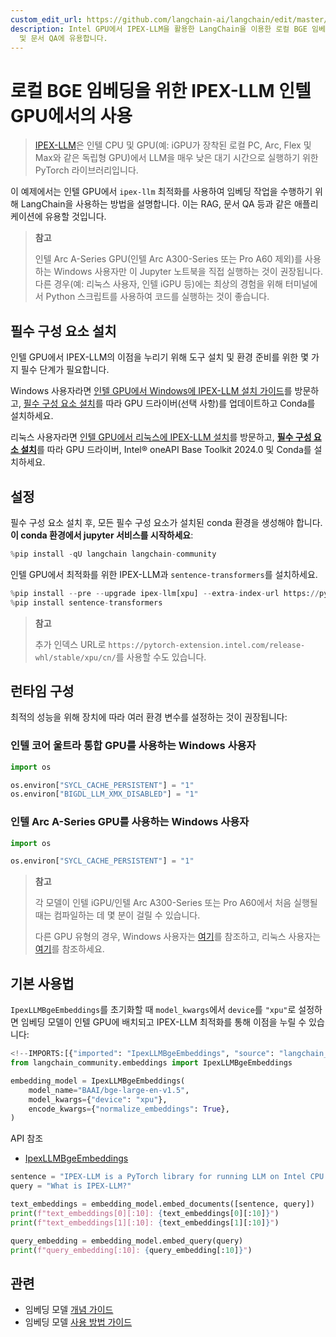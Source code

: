```yaml
---
custom_edit_url: https://github.com/langchain-ai/langchain/edit/master/docs/docs/integrations/text_embedding/ipex_llm_gpu.ipynb
description: Intel GPU에서 IPEX-LLM을 활용한 LangChain을 이용한 로컬 BGE 임베딩 작업을 다루는 예제입니다. RAG
  및 문서 QA에 유용합니다.
---
```


# 로컬 BGE 임베딩을 위한 IPEX-LLM 인텔 GPU에서의 사용

> [IPEX-LLM](https://github.com/intel-analytics/ipex-llm)은 인텔 CPU 및 GPU(예: iGPU가 장착된 로컬 PC, Arc, Flex 및 Max와 같은 독립형 GPU)에서 LLM을 매우 낮은 대기 시간으로 실행하기 위한 PyTorch 라이브러리입니다.

이 예제에서는 인텔 GPU에서 `ipex-llm` 최적화를 사용하여 임베딩 작업을 수행하기 위해 LangChain을 사용하는 방법을 설명합니다. 이는 RAG, 문서 QA 등과 같은 애플리케이션에 유용할 것입니다.

> **참고**
> 
> 인텔 Arc A-Series GPU(인텔 Arc A300-Series 또는 Pro A60 제외)를 사용하는 Windows 사용자만 이 Jupyter 노트북을 직접 실행하는 것이 권장됩니다. 다른 경우(예: 리눅스 사용자, 인텔 iGPU 등)에는 최상의 경험을 위해 터미널에서 Python 스크립트를 사용하여 코드를 실행하는 것이 좋습니다.

## 필수 구성 요소 설치
인텔 GPU에서 IPEX-LLM의 이점을 누리기 위해 도구 설치 및 환경 준비를 위한 몇 가지 필수 단계가 필요합니다.

Windows 사용자라면 [인텔 GPU에서 Windows에 IPEX-LLM 설치 가이드](https://ipex-llm.readthedocs.io/en/latest/doc/LLM/Quickstart/install_windows_gpu.html)를 방문하고, [필수 구성 요소 설치](https://ipex-llm.readthedocs.io/en/latest/doc/LLM/Quickstart/install_windows_gpu.html#install-prerequisites)를 따라 GPU 드라이버(선택 사항)를 업데이트하고 Conda를 설치하세요.

리눅스 사용자라면 [인텔 GPU에서 리눅스에 IPEX-LLM 설치](https://ipex-llm.readthedocs.io/en/latest/doc/LLM/Quickstart/install_linux_gpu.html)를 방문하고, [**필수 구성 요소 설치**](https://ipex-llm.readthedocs.io/en/latest/doc/LLM/Quickstart/install_linux_gpu.html#install-prerequisites)를 따라 GPU 드라이버, Intel® oneAPI Base Toolkit 2024.0 및 Conda를 설치하세요.

## 설정

필수 구성 요소 설치 후, 모든 필수 구성 요소가 설치된 conda 환경을 생성해야 합니다. **이 conda 환경에서 jupyter 서비스를 시작하세요**:

```python
%pip install -qU langchain langchain-community
```


인텔 GPU에서 최적화를 위한 IPEX-LLM과 `sentence-transformers`를 설치하세요.

```python
%pip install --pre --upgrade ipex-llm[xpu] --extra-index-url https://pytorch-extension.intel.com/release-whl/stable/xpu/us/
%pip install sentence-transformers
```


> **참고**
> 
> 추가 인덱스 URL로 `https://pytorch-extension.intel.com/release-whl/stable/xpu/cn/`를 사용할 수도 있습니다.

## 런타임 구성

최적의 성능을 위해 장치에 따라 여러 환경 변수를 설정하는 것이 권장됩니다:

### 인텔 코어 울트라 통합 GPU를 사용하는 Windows 사용자

```python
import os

os.environ["SYCL_CACHE_PERSISTENT"] = "1"
os.environ["BIGDL_LLM_XMX_DISABLED"] = "1"
```


### 인텔 Arc A-Series GPU를 사용하는 Windows 사용자

```python
import os

os.environ["SYCL_CACHE_PERSISTENT"] = "1"
```


> **참고**
> 
> 각 모델이 인텔 iGPU/인텔 Arc A300-Series 또는 Pro A60에서 처음 실행될 때는 컴파일하는 데 몇 분이 걸릴 수 있습니다.
> 
> 다른 GPU 유형의 경우, Windows 사용자는 [여기](https://ipex-llm.readthedocs.io/en/latest/doc/LLM/Overview/install_gpu.html#runtime-configuration)를 참조하고, 리눅스 사용자는 [여기](https://ipex-llm.readthedocs.io/en/latest/doc/LLM/Overview/install_gpu.html#id5)를 참조하세요.

## 기본 사용법

`IpexLLMBgeEmbeddings`를 초기화할 때 `model_kwargs`에서 `device`를 `"xpu"`로 설정하면 임베딩 모델이 인텔 GPU에 배치되고 IPEX-LLM 최적화를 통해 이점을 누릴 수 있습니다:

```python
<!--IMPORTS:[{"imported": "IpexLLMBgeEmbeddings", "source": "langchain_community.embeddings", "docs": "https://api.python.langchain.com/en/latest/embeddings/langchain_community.embeddings.ipex_llm.IpexLLMBgeEmbeddings.html", "title": "Local BGE Embeddings with IPEX-LLM on Intel GPU"}]-->
from langchain_community.embeddings import IpexLLMBgeEmbeddings

embedding_model = IpexLLMBgeEmbeddings(
    model_name="BAAI/bge-large-en-v1.5",
    model_kwargs={"device": "xpu"},
    encode_kwargs={"normalize_embeddings": True},
)
```


API 참조
- [IpexLLMBgeEmbeddings](https://api.python.langchain.com/en/latest/embeddings/langchain_community.embeddings.ipex_llm.IpexLLMBgeEmbeddings.html)

```python
sentence = "IPEX-LLM is a PyTorch library for running LLM on Intel CPU and GPU (e.g., local PC with iGPU, discrete GPU such as Arc, Flex and Max) with very low latency."
query = "What is IPEX-LLM?"

text_embeddings = embedding_model.embed_documents([sentence, query])
print(f"text_embeddings[0][:10]: {text_embeddings[0][:10]}")
print(f"text_embeddings[1][:10]: {text_embeddings[1][:10]}")

query_embedding = embedding_model.embed_query(query)
print(f"query_embedding[:10]: {query_embedding[:10]}")
```


## 관련

- 임베딩 모델 [개념 가이드](/docs/concepts/#embedding-models)
- 임베딩 모델 [사용 방법 가이드](/docs/how_to/#embedding-models)
